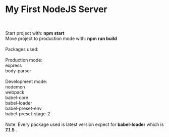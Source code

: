 <h1>My First NodeJS Server</h1><br/>

Start project with: <b>npm start</b><br/>
Move project to production mode with: <b>npm run build</b><br/>
<br/>
Packages used:<br/><br/>
  Production mode:<br/>
    express<br/>
    body-parser<br/><br/>
  Development mode:<br/>
    nodemon<br/>
    webpack<br/>
    babel-core<br/>
    babel-loader<br/>
    babel-preset-env<br/>
    babel-preset-stage-2<br/><br/>
Note: Every package used is latest version expect for <b>babel-loader</b> which is <b>7.1.5</b> .

